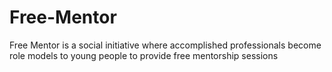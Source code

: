 # Free-Mentor
Free Mentor is a social initiative where accomplished professionals become role models to young people to provide free mentorship sessions
